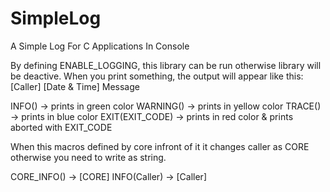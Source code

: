 # SimpleLog
A Simple Log For C Applications In Console

By defining ENABLE_LOGGING, this library can be run otherwise library will be deactive.
When you print something, the output will appear like this:
[Caller] [Date & Time] Message

INFO() -> prints in green color
WARNING() -> prints in yellow color
TRACE() -> prints in blue color
EXIT(EXIT_CODE) -> prints in red color & prints aborted with EXIT_CODE

When this macros defined by core infront of it it changes caller as CORE otherwise you need to write as string.

CORE_INFO() -> [CORE]
INFO(Caller) -> [Caller]

